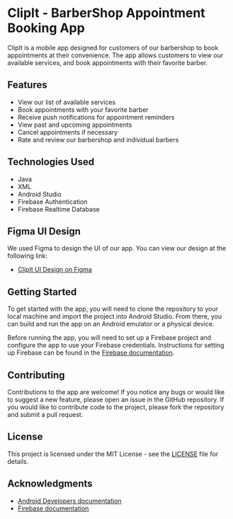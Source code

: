 # ClipIt - BarberShop Appointment Booking App

ClipIt is a mobile app designed for customers of our barbershop to book appointments at their convenience. The app allows customers to view our available services, and book appointments with their favorite barber.

## Features

- View our list of available services
- Book appointments with your favorite barber
- Receive push notifications for appointment reminders
- View past and upcoming appointments
- Cancel appointments if necessary
- Rate and review our barbershop and individual barbers

## Technologies Used

- Java
- XML
- Android Studio
- Firebase Authentication
- Firebase Realtime Database

## Figma UI Design

We used Figma to design the UI of our app. You can view our design at the following link:

- [ClipIt UI Design on Figma](https://www.figma.com/file/a0ijDsEtNOEhTewIOCYKPr/BarberShop-Appointment-booking?type=design&node-id=0%3A1&t=9d2yWVpxxWDlCX4P-1)

## Getting Started

To get started with the app, you will need to clone the repository to your local machine and import the project into Android Studio. From there, you can build and run the app on an Android emulator or a physical device.

Before running the app, you will need to set up a Firebase project and configure the app to use your Firebase credentials. Instructions for setting up Firebase can be found in the [Firebase documentation](https://firebase.google.com/docs/android/setup).

## Contributing

Contributions to the app are welcome! If you notice any bugs or would like to suggest a new feature, please open an issue in the GitHub repository. If you would like to contribute code to the project, please fork the repository and submit a pull request.

## License

This project is licensed under the MIT License - see the [LICENSE](LICENSE) file for details.

## Acknowledgments

- [Android Developers documentation](https://developer.android.com/docs)
- [Firebase documentation](https://firebase.google.com/docs)
